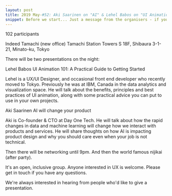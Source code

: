 ```yaml
---
layout: post
title: 2019 May-#52: Aki Saarinen on "AI" & Lehel Babos on "UI Animation"
snippet: Before we start... Just a message from the organisers - if you reserve a ticket and then can't ...
---
```

102 participants

Indeed Tamachi (new office) Tamachi Station Towers S 18F, Shibaura 3-1-21, Minato-ku, Tokyo

There will be two presentations on the night:

Lehel Babos
UI Animation 101: A Practical Guide to Getting Started

Lehel is a UX/UI Designer, and occasional front end developer who recently moved to Tokyo. Previously he was at IBM, Canada in the data analytics and visualization space. He will talk about the benefits, principles and best practices of UI animation, along with some practical advice you can put to use in your own projects.

Aki Saarinen
AI will change your product

Aki is Co-founder & CTO at Day One Tech. He will talk about how the rapid changes in data and machine learning will change how we interact with products and services. He will share thoughts on how AI is impacting product design and why you should care even when your job is not technical.

Then there will be networking until 9pm. And then the world famous nijikai (after party).

It's an open, inclusive group. Anyone interested in UX is welcome. Please get in touch if you have any questions.

We're always interested in hearing from people who'd like to give a presentation.

